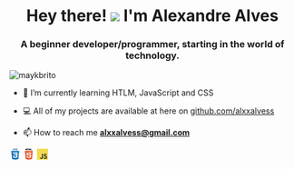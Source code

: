 <h1 align="center">Hey there! <img src="https://raw.githubusercontent.com/kaueMarques/kaueMarques/master/hi.gif" width="30px"> I'm Alexandre Alves</h1>
<h3 align="center">A beginner developer/programmer, starting in the world of technology.</h3>
<p align="left"> <img src="https://komarev.com/ghpvc/?username=maykbrito" alt="maykbrito" /> </p>

- 🌱 I’m currently learning HTLM, JavaScript and CSS

- 💻 All of my projects are available at here on [github.com/alxxalvess](/https://github.com/alxxalvess)

- 📫 How to reach me **alxxalvess@gmail.com**
<p align="left">
<img src="https://raw.githubusercontent.com/devicons/devicon/master/icons/css3/css3-plain-wordmark.svg" alt="css3"  width="20" height="20"/>
<img src="https://raw.githubusercontent.com/devicons/devicon/master/icons/html5/html5-original-wordmark.svg" alt="html5"  width="20" height="20"/>
<img src="https://raw.githubusercontent.com/devicons/devicon/master/icons/javascript/javascript-original.svg" alt="javascript" width="20" height="20"/>
</p>
